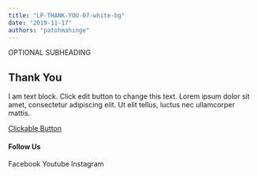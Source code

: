 ```yaml
---
title: "LP-THANK-YOU-07-white-bg"
date: "2019-11-17"
authors: "patohmahinge"
---
```


OPTIONAL SUBHEADING

## Thank You

I am text block. Click edit button to change this text. Lorem ipsum dolor sit amet, consectetur adipiscing elit. Ut elit tellus, luctus nec ullamcorper mattis.

[Clickable Button](#)

#### Follow Us

Facebook Youtube Instagram
